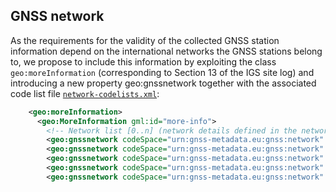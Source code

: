 ## GNSS network

As the requirements for the validity of the collected GNSS station information depend on the international networks the GNSS stations belong to, we propose to include this information by exploiting the class `geo:moreInformation` (corresponding to Section 13 of the IGS site log) and introducing a new property geo:gnssnetwork together with the associated code list file [`network-codelists.xml`](codelists/network-codelists.xml):

```xml
    <geo:moreInformation>
      <geo:MoreInformation gml:id="more-info">
        <!-- Network list [0..n] (network details defined in the network-codelists.xml) -->
        <geo:gnssnetwork codeSpace="urn:gnss-metadata.eu:gnss:network" codeList="https://gnss-metadata.eu/GeodesyML_ext/codelists/network-codelists.xml#GeodesyML_Network" codeListValue="EPOS">EPOS</geo:gnssnetwork>
        <geo:gnssnetwork codeSpace="urn:gnss-metadata.eu:gnss:network" codeList="https://gnss-metadata.eu/GeodesyML_ext/codelists/network-codelists.xml#GeodesyML_Network" codeListValue="EPN">EPN</geo:gnssnetwork>
        <geo:gnssnetwork codeSpace="urn:gnss-metadata.eu:gnss:network" codeList="https://gnss-metadata.eu/GeodesyML_ext/codelists/network-codelists.xml#GeodesyML_Network" codeListValue="ROB_GNSS">ROB_GNSS</geo:gnssnetwork>
        <geo:gnssnetwork codeSpace="urn:gnss-metadata.eu:gnss:network" codeList="https://gnss-metadata.eu/GeodesyML_ext/codelists/network-codelists.xml#GeodesyML_Network" codeListValue="IGS">IGS</geo:gnssnetwork>
        <geo:gnssnetwork codeSpace="urn:gnss-metadata.eu:gnss:network" codeList="https://gnss-metadata.eu/GeodesyML_ext/codelists/network-codelists.xml#GeodesyML_Network" codeListValue="E-GVAP">E-GVAP</geo:gnssnetwork>
```
